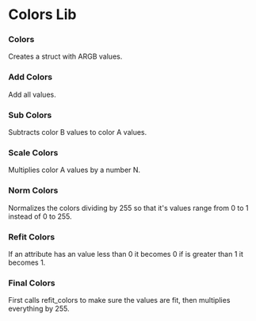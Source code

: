 # Colors Lib

### Colors
Creates a struct with ARGB values.

### Add Colors
Add all values.

### Sub Colors
Subtracts color B values to color A values.

### Scale Colors
Multiplies color A values by a number N.

### Norm Colors
Normalizes the colors dividing by 255 so that it's values range from 0 to 1 instead of 0 to 255.

### Refit Colors
If an attribute has an value less than 0 it becomes 0 if is greater than 1 it becomes 1.

### Final Colors
First calls refit_colors to make sure the values are fit, then multiplies everything by 255.